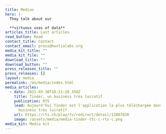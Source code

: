 ```yaml
---
title: Medias
hero: |-
  They talk about our 

  **virtuous uses of data**
articles_title: Last articles
read_button: Read
contact_title: Contact
contact_email: press@hestialabs.org
media_kit_title: ""
media_kit_file: ""
download_title: ""
download_button: ""
press_releases_title: ""
press_releases: []
layout: media
permalink: /en/media/index.html
media_articles:
  - date: 2021-03-30T10:21:28.350Z
    title: Tinder, un business très lucratif
    publication: RTS
    lead: Aujourd'hui Tinder est l'application la plus téléchargée dans le monde, un
      business très lucratif.
    url: https://rts.ch/play/tv/redirect/detail/12087030
    image: /assets/media/media-tinder-ttc-c-rts-c.png
media_kit: Media kit
---
```


